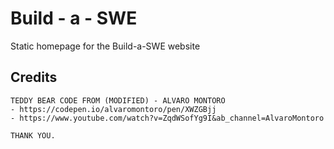 # Build - a - SWE 

Static homepage for the Build-a-SWE website

## Credits
    TEDDY BEAR CODE FROM (MODIFIED) - ALVARO MONTORO
    - https://codepen.io/alvaromontoro/pen/XWZGBjj
    - https://www.youtube.com/watch?v=ZqdWSofYg9I&ab_channel=AlvaroMontoro

    THANK YOU.  
